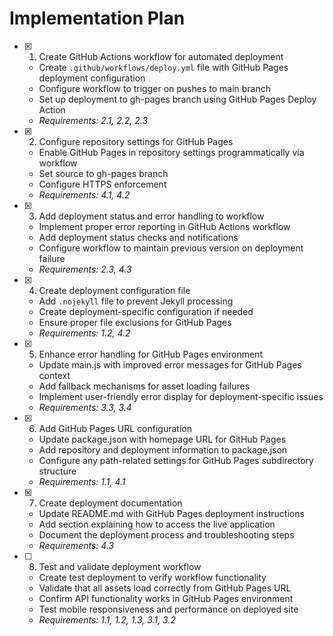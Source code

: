 # Implementation Plan

- [x] 1. Create GitHub Actions workflow for automated deployment
  - Create `.github/workflows/deploy.yml` file with GitHub Pages deployment configuration
  - Configure workflow to trigger on pushes to main branch
  - Set up deployment to gh-pages branch using GitHub Pages Deploy Action
  - _Requirements: 2.1, 2.2, 2.3_

- [x] 2. Configure repository settings for GitHub Pages
  - Enable GitHub Pages in repository settings programmatically via workflow
  - Set source to gh-pages branch
  - Configure HTTPS enforcement
  - _Requirements: 4.1, 4.2_

- [x] 3. Add deployment status and error handling to workflow
  - Implement proper error reporting in GitHub Actions workflow
  - Add deployment status checks and notifications
  - Configure workflow to maintain previous version on deployment failure
  - _Requirements: 2.3, 4.3_

- [x] 4. Create deployment configuration file
  - Add `.nojekyll` file to prevent Jekyll processing
  - Create deployment-specific configuration if needed
  - Ensure proper file exclusions for GitHub Pages
  - _Requirements: 1.2, 4.2_

- [x] 5. Enhance error handling for GitHub Pages environment
  - Update main.js with improved error messages for GitHub Pages context
  - Add fallback mechanisms for asset loading failures
  - Implement user-friendly error display for deployment-specific issues
  - _Requirements: 3.3, 3.4_

- [x] 6. Add GitHub Pages URL configuration
  - Update package.json with homepage URL for GitHub Pages
  - Add repository and deployment information to package.json
  - Configure any path-related settings for GitHub Pages subdirectory structure
  - _Requirements: 1.1, 4.1_

- [x] 7. Create deployment documentation
  - Update README.md with GitHub Pages deployment instructions
  - Add section explaining how to access the live application
  - Document the deployment process and troubleshooting steps
  - _Requirements: 4.3_

- [ ] 8. Test and validate deployment workflow









  - Create test deployment to verify workflow functionality
  - Validate that all assets load correctly from GitHub Pages URL
  - Confirm API functionality works in GitHub Pages environment
  - Test mobile responsiveness and performance on deployed site
  - _Requirements: 1.1, 1.2, 1.3, 3.1, 3.2_